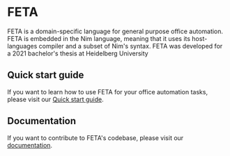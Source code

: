 # FETA
FETA is a domain-specific language for general purpose office automation. FETA is embedded in the Nim language, meaning that it uses its host-languages compiler and a subset of Nim's syntax. FETA was developed for a 2021 bachelor's thesis at Heidelberg University

## Quick start guide
If you want to learn how to use FETA for your office automation tasks, please visit our [Quick start guide](https://github.com/FlorianRauls/office-DSL-thesis/wiki/Quick-Start-Guide).

## Documentation
If you want to contribute to FETA's codebase, please visit our [documentation](https://github.com/FlorianRauls/office-DSL-thesis/wiki/documentation).
